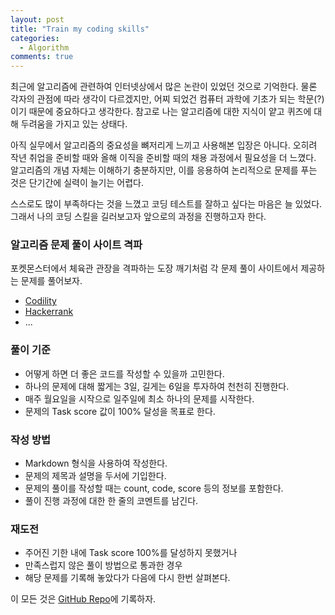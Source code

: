 ```yaml
---
layout: post
title: "Train my coding skills"
categories:
  - Algorithm
comments: true
---
```


최근에 알고리즘에 관련하여 인터넷상에서 많은 논란이 있었던 것으로 기억한다. 물론 각자의 관점에 따라 생각이 다르겠지만, 어찌 되었건 컴퓨터 과학에 기초가 되는 학문(?)이기 때문에 중요하다고 생각한다. 참고로 나는 알고리즘에 대한 지식이 얕고 퀴즈에 대해 두려움을 가지고 있는 상태다.

아직 실무에서 알고리즘의 중요성을 뼈저리게 느끼고 사용해본 입장은 아니다. 오히려 작년 취업을 준비할 때와 올해 이직을 준비할 때의 채용 과정에서 필요성을 더 느꼈다. 알고리즘의 개념 자체는 이해하기 충분하지만, 이를 응용하여 논리적으로 문제를 푸는 것은 단기간에 실력이 늘기는 어렵다.

스스로도 많이 부족하다는 것을 느꼈고 코딩 테스트를 잘하고 싶다는 마음은 늘 있었다. 그래서 나의 코딩 스킬을 길러보고자 앞으로의 과정을 진행하고자 한다.

### 알고리즘 문제 풀이 사이트 격파

포켓몬스터에서 체육관 관장을 격파하는 도장 깨기처럼 각 문제 풀이 사이트에서 제공하는 문제를 풀어보자.

* [Codility](https://codility.com)
* [Hackerrank](https://www.hackerrank.com)
* ...

### 풀이 기준

* 어떻게 하면 더 좋은 코드를 작성할 수 있을까 고민한다.
* 하나의 문제에 대해 짧게는 3일, 길게는 6일을 투자하여 천천히 진행한다.
* 매주 월요일을 시작으로 일주일에 최소 하나의 문제를 시작한다.
* 문제의 Task score 값이 100% 달성을 목표로 한다.

### 작성 방법

* Markdown 형식을 사용하여 작성한다.
* 문제의 제목과 설명을 두서에 기입한다.
* 문제의 풀이를 작성할 때는 count, code, score 등의 정보를 포함한다.
* 풀이 진행 과정에 대한 한 줄의 코멘트를 남긴다.

### 재도전

* 주어진 기한 내에 Task score 100%를 달성하지 못했거나
* 만족스럽지 않은 풀이 방법으로 통과한 경우
* 해당 문제를 기록해 놓았다가 다음에 다시 한번 살펴본다.

이 모든 것은 [GitHub Repo](https://github.com/dudmy/study)에 기록하자.
